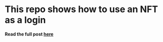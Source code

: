 # This repo shows how to use an NFT as a login

**Read the full post [here](https://saasdeals.io/nft-login)**
